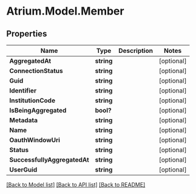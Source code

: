 # Atrium.Model.Member
## Properties

Name | Type | Description | Notes
------------ | ------------- | ------------- | -------------
**AggregatedAt** | **string** |  | [optional] 
**ConnectionStatus** | **string** |  | [optional] 
**Guid** | **string** |  | [optional] 
**Identifier** | **string** |  | [optional] 
**InstitutionCode** | **string** |  | [optional] 
**IsBeingAggregated** | **bool?** |  | [optional] 
**Metadata** | **string** |  | [optional] 
**Name** | **string** |  | [optional] 
**OauthWindowUri** | **string** |  | [optional] 
**Status** | **string** |  | [optional] 
**SuccessfullyAggregatedAt** | **string** |  | [optional] 
**UserGuid** | **string** |  | [optional] 

[[Back to Model list]](../README.md#documentation-for-models) [[Back to API list]](../README.md#documentation-for-api-endpoints) [[Back to README]](../README.md)

